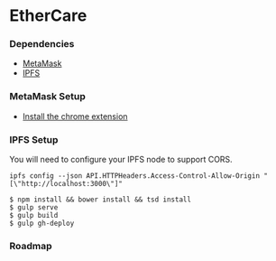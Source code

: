 # EtherCare

### Dependencies

- [MetaMask](https://metamask.io/)
- [IPFS](https://ipfs.io)

### MetaMask Setup

- [Install the chrome extension](https://chrome.google.com/webstore/detail/nkbihfbeogaeaoehlefnkodbefgpgknn)

### IPFS Setup

You will need to configure your IPFS node to support CORS.

```
ipfs config --json API.HTTPHeaders.Access-Control-Allow-Origin "[\"http://localhost:3000\"]"
```


```
$ npm install && bower install && tsd install
$ gulp serve
$ gulp build
$ gulp gh-deploy
```

### Roadmap

